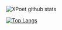 ![XPoet github stats](https://github-readme-stats.vercel.app/api?username=XPoet&show_icons=true)

[![Top Langs](https://github-readme-stats.vercel.app/api/top-langs/?username=XPoet)](https://github.com/XPoet)




<!--
**XPoet/XPoet** is a ✨ _special_ ✨ repository because its `README.md` (this file) appears on your GitHub profile.

Here are some ideas to get you started:

- 🔭 I’m currently working on ...
- 🌱 I’m currently learning ...
- 👯 I’m looking to collaborate on ...
- 🤔 I’m looking for help with ...
- 💬 Ask me about ...
- 📫 How to reach me: ...
- 😄 Pronouns: ...
- ⚡ Fun fact: ...
-->
